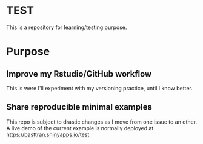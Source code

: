 # TEST
This is a repository for learning/testing purpose.

Purpose
=======================

Improve my Rstudio/GitHub workflow
----------------------------------
This is were I'll experiment with my versioning practice, until I know better.

Share reproducible minimal examples
-----------------------------------
This repo is subject to drastic changes as I move from one issue to an other.
A live demo of the current example is normally deployed at https://basttran.shinyapps.io/test



